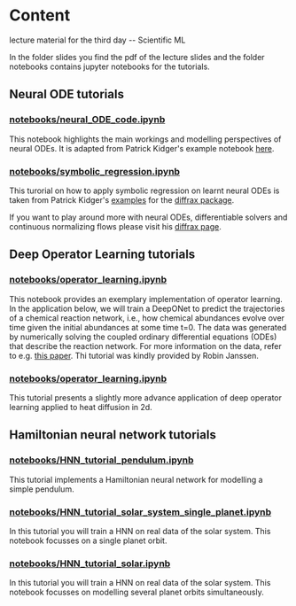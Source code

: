 # Content
lecture material for the third day -- Scientific ML

In the folder slides you find the pdf of the lecture slides and the folder notebooks contains jupyter notebooks for the tutorials.

## Neural ODE tutorials

### [notebooks/neural_ODE_code.ipynb](https://github.com/TobiBu/graddays/blob/main/day_3/notebooks/neural_ODE_code.ipynb)  
This notebook highlights the main workings and modelling perspectives of neural ODEs. It is adapted from Patrick Kidger's example notebook [here](https://colab.research.google.com/drive/1ZlK36VgWy1vBjBNXjSUg6Cb-7zeoa3jh).

### [notebooks/symbolic_regression.ipynb](https://github.com/TobiBu/graddays/blob/main/day_3/notebooks/symbolic_regression.ipynb)
This turorial on how to apply symbolic regression on learnt neural ODEs is taken from Patrick Kidger's [examples](https://github.com/patrick-kidger/diffrax/tree/main/examples) for the [diffrax package](https://docs.kidger.site/diffrax/). 

If you want to play around more with neural ODEs, differentiable solvers and continuous normalizing flows please visit his [diffrax page](https://docs.kidger.site/diffrax/). 

## Deep Operator Learning tutorials

### [notebooks/operator_learning.ipynb](https://github.com/TobiBu/graddays/blob/main/day_3/notebooks/operator_learning.ipynb) 
This notebook provides an exemplary implementation of operator learning. In the application below, we will train a DeepONet to predict the trajectories of a chemical reaction network, i.e., how chemical abundances evolve over time given the initial abundances at some time t=0. The data was generated by numerically solving the coupled ordinary differential equations (ODEs) that describe the reaction network. For more information on the data, refer to e.g. [this paper](https://arxiv.org/abs/2312.06015). Thi tutorial was kindly provided by Robin Janssen. 

### [notebooks/operator_learning.ipynb](https://github.com/TobiBu/graddays/blob/main/day_3/notebooks/DeepONet_train_HeatDiff.ipynb) 
This tutorial presents a slightly more advance application of deep operator learning applied to heat diffusion in 2d.


## Hamiltonian neural network tutorials

### [notebooks/HNN_tutorial_pendulum.ipynb](https://github.com/TobiBu/graddays/blob/main/day_3/notebooks/HNN_tutorial_pendulum.ipynb)  
This tutorial implements a Hamiltonian neural network for modelling a simple pendulum.

### [notebooks/HNN_tutorial_solar_system_single_planet.ipynb](https://github.com/TobiBu/graddays/blob/main/day_3/notebooks/HNN_tutorial_solar_system_single_planet.ipynb)   
In this tutorial you will train a HNN on real data of the solar system. This notebook focusses on a single planet orbit.

### [notebooks/HNN_tutorial_solar.ipynb](https://github.com/TobiBu/graddays/blob/main/day_3/notebooks/HNN_tutorial_solar.ipynb)   
In this tutorial you will train a HNN on real data of the solar system. This notebook focusses on modelling several planet orbits simultaneously.
